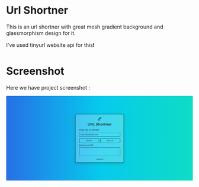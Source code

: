 # Url Shortner

This is an url shortner with great mesh gradient background and glassmorphism design for it.

I've used tinyurl website api for this❗️

# Screenshot

Here we have project screenshot :

![screenshot](screenshot.png)
